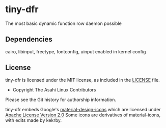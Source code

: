 # tiny-dfr
The most basic dynamic function row daemon possible


## Dependencies
cairo, libinput, freetype, fontconfig, uinput enabled in kernel config

## License

tiny-dfr is licensed under the MIT license, as included in the [LICENSE](LICENSE) file.

* Copyright The Asahi Linux Contributors

Please see the Git history for authorship information.

tiny-dfr embeds Google's [material-design-icons](https://github.com/google/material-design-icons)
which are licensed under [Apache License Version 2.0](LICENSE.material)
Some icons are derivatives of material-icons, with edits made by kekrby.
